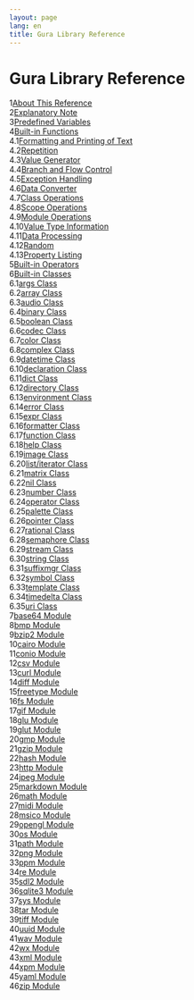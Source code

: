 ```yaml
---
layout: page
lang: en
title: Gura Library Reference
---
```


<h1>Gura Library Reference</h1>

<div><span class="toc-index-1">1</span><a href="chapter-01.html#anchor-1">About This Reference</a></div>
<div><span class="toc-index-1">2</span><a href="chapter-02.html#anchor-2">Explanatory Note</a></div>
<div><span class="toc-index-1">3</span><a href="chapter-03.html#anchor-3">Predefined Variables</a></div>
<div><span class="toc-index-1">4</span><a href="chapter-04.html#anchor-4">Built-in Functions</a></div>
<div><span class="toc-index-2">4.1</span><a href="chapter-04.html#anchor-4-1">Formatting and Printing of Text</a></div>
<div><span class="toc-index-2">4.2</span><a href="chapter-04.html#anchor-4-2">Repetition</a></div>
<div><span class="toc-index-2">4.3</span><a href="chapter-04.html#anchor-4-3">Value Generator</a></div>
<div><span class="toc-index-2">4.4</span><a href="chapter-04.html#anchor-4-4">Branch and Flow Control</a></div>
<div><span class="toc-index-2">4.5</span><a href="chapter-04.html#anchor-4-5">Exception Handling</a></div>
<div><span class="toc-index-2">4.6</span><a href="chapter-04.html#anchor-4-6">Data Converter</a></div>
<div><span class="toc-index-2">4.7</span><a href="chapter-04.html#anchor-4-7">Class Operations</a></div>
<div><span class="toc-index-2">4.8</span><a href="chapter-04.html#anchor-4-8">Scope Operations</a></div>
<div><span class="toc-index-2">4.9</span><a href="chapter-04.html#anchor-4-9">Module Operations</a></div>
<div><span class="toc-index-2">4.10</span><a href="chapter-04.html#anchor-4-10">Value Type Information</a></div>
<div><span class="toc-index-2">4.11</span><a href="chapter-04.html#anchor-4-11">Data Processing</a></div>
<div><span class="toc-index-2">4.12</span><a href="chapter-04.html#anchor-4-12">Random</a></div>
<div><span class="toc-index-2">4.13</span><a href="chapter-04.html#anchor-4-13">Property Listing</a></div>
<div><span class="toc-index-1">5</span><a href="chapter-05.html#anchor-5">Built-in Operators</a></div>
<div><span class="toc-index-1">6</span><a href="chapter-06.html#anchor-6">Built-in Classes</a></div>
<div><span class="toc-index-2">6.1</span><a href="chapter-06.html#anchor-6-1">args Class</a></div>
<div><span class="toc-index-2">6.2</span><a href="chapter-06.html#anchor-6-2">array Class</a></div>
<div><span class="toc-index-2">6.3</span><a href="chapter-06.html#anchor-6-3">audio Class</a></div>
<div><span class="toc-index-2">6.4</span><a href="chapter-06.html#anchor-6-4">binary Class</a></div>
<div><span class="toc-index-2">6.5</span><a href="chapter-06.html#anchor-6-5">boolean Class</a></div>
<div><span class="toc-index-2">6.6</span><a href="chapter-06.html#anchor-6-6">codec Class</a></div>
<div><span class="toc-index-2">6.7</span><a href="chapter-06.html#anchor-6-7">color Class</a></div>
<div><span class="toc-index-2">6.8</span><a href="chapter-06.html#anchor-6-8">complex Class</a></div>
<div><span class="toc-index-2">6.9</span><a href="chapter-06.html#anchor-6-9">datetime Class</a></div>
<div><span class="toc-index-2">6.10</span><a href="chapter-06.html#anchor-6-10">declaration Class</a></div>
<div><span class="toc-index-2">6.11</span><a href="chapter-06.html#anchor-6-11">dict Class</a></div>
<div><span class="toc-index-2">6.12</span><a href="chapter-06.html#anchor-6-12">directory Class</a></div>
<div><span class="toc-index-2">6.13</span><a href="chapter-06.html#anchor-6-13">environment Class</a></div>
<div><span class="toc-index-2">6.14</span><a href="chapter-06.html#anchor-6-14">error Class</a></div>
<div><span class="toc-index-2">6.15</span><a href="chapter-06.html#anchor-6-15">expr Class</a></div>
<div><span class="toc-index-2">6.16</span><a href="chapter-06.html#anchor-6-16">formatter Class</a></div>
<div><span class="toc-index-2">6.17</span><a href="chapter-06.html#anchor-6-17">function Class</a></div>
<div><span class="toc-index-2">6.18</span><a href="chapter-06.html#anchor-6-18">help Class</a></div>
<div><span class="toc-index-2">6.19</span><a href="chapter-06.html#anchor-6-19">image Class</a></div>
<div><span class="toc-index-2">6.20</span><a href="chapter-06.html#anchor-6-20">list/iterator Class</a></div>
<div><span class="toc-index-2">6.21</span><a href="chapter-06.html#anchor-6-21">matrix Class</a></div>
<div><span class="toc-index-2">6.22</span><a href="chapter-06.html#anchor-6-22">nil Class</a></div>
<div><span class="toc-index-2">6.23</span><a href="chapter-06.html#anchor-6-23">number Class</a></div>
<div><span class="toc-index-2">6.24</span><a href="chapter-06.html#anchor-6-24">operator Class</a></div>
<div><span class="toc-index-2">6.25</span><a href="chapter-06.html#anchor-6-25">palette Class</a></div>
<div><span class="toc-index-2">6.26</span><a href="chapter-06.html#anchor-6-26">pointer Class</a></div>
<div><span class="toc-index-2">6.27</span><a href="chapter-06.html#anchor-6-27">rational Class</a></div>
<div><span class="toc-index-2">6.28</span><a href="chapter-06.html#anchor-6-28">semaphore Class</a></div>
<div><span class="toc-index-2">6.29</span><a href="chapter-06.html#anchor-6-29">stream Class</a></div>
<div><span class="toc-index-2">6.30</span><a href="chapter-06.html#anchor-6-30">string Class</a></div>
<div><span class="toc-index-2">6.31</span><a href="chapter-06.html#anchor-6-31">suffixmgr Class</a></div>
<div><span class="toc-index-2">6.32</span><a href="chapter-06.html#anchor-6-32">symbol Class</a></div>
<div><span class="toc-index-2">6.33</span><a href="chapter-06.html#anchor-6-33">template Class</a></div>
<div><span class="toc-index-2">6.34</span><a href="chapter-06.html#anchor-6-34">timedelta Class</a></div>
<div><span class="toc-index-2">6.35</span><a href="chapter-06.html#anchor-6-35">uri Class</a></div>
<div><span class="toc-index-1">7</span><a href="chapter-07.html#anchor-7">base64 Module</a></div>
<div><span class="toc-index-1">8</span><a href="chapter-08.html#anchor-8">bmp Module</a></div>
<div><span class="toc-index-1">9</span><a href="chapter-09.html#anchor-9">bzip2 Module</a></div>
<div><span class="toc-index-1">10</span><a href="chapter-10.html#anchor-10">cairo Module</a></div>
<div><span class="toc-index-1">11</span><a href="chapter-11.html#anchor-11">conio Module</a></div>
<div><span class="toc-index-1">12</span><a href="chapter-12.html#anchor-12">csv Module</a></div>
<div><span class="toc-index-1">13</span><a href="chapter-13.html#anchor-13">curl Module</a></div>
<div><span class="toc-index-1">14</span><a href="chapter-14.html#anchor-14">diff Module</a></div>
<div><span class="toc-index-1">15</span><a href="chapter-15.html#anchor-15">freetype Module</a></div>
<div><span class="toc-index-1">16</span><a href="chapter-16.html#anchor-16">fs Module</a></div>
<div><span class="toc-index-1">17</span><a href="chapter-17.html#anchor-17">gif Module</a></div>
<div><span class="toc-index-1">18</span><a href="chapter-18.html#anchor-18">glu Module</a></div>
<div><span class="toc-index-1">19</span><a href="chapter-19.html#anchor-19">glut Module</a></div>
<div><span class="toc-index-1">20</span><a href="chapter-20.html#anchor-20">gmp Module</a></div>
<div><span class="toc-index-1">21</span><a href="chapter-21.html#anchor-21">gzip Module</a></div>
<div><span class="toc-index-1">22</span><a href="chapter-22.html#anchor-22">hash Module</a></div>
<div><span class="toc-index-1">23</span><a href="chapter-23.html#anchor-23">http Module</a></div>
<div><span class="toc-index-1">24</span><a href="chapter-24.html#anchor-24">jpeg Module</a></div>
<div><span class="toc-index-1">25</span><a href="chapter-25.html#anchor-25">markdown Module</a></div>
<div><span class="toc-index-1">26</span><a href="chapter-26.html#anchor-26">math Module</a></div>
<div><span class="toc-index-1">27</span><a href="chapter-27.html#anchor-27">midi Module</a></div>
<div><span class="toc-index-1">28</span><a href="chapter-28.html#anchor-28">msico Module</a></div>
<div><span class="toc-index-1">29</span><a href="chapter-29.html#anchor-29">opengl Module</a></div>
<div><span class="toc-index-1">30</span><a href="chapter-30.html#anchor-30">os Module</a></div>
<div><span class="toc-index-1">31</span><a href="chapter-31.html#anchor-31">path Module</a></div>
<div><span class="toc-index-1">32</span><a href="chapter-32.html#anchor-32">png Module</a></div>
<div><span class="toc-index-1">33</span><a href="chapter-33.html#anchor-33">ppm Module</a></div>
<div><span class="toc-index-1">34</span><a href="chapter-34.html#anchor-34">re Module</a></div>
<div><span class="toc-index-1">35</span><a href="chapter-35.html#anchor-35">sdl2 Module</a></div>
<div><span class="toc-index-1">36</span><a href="chapter-36.html#anchor-36">sqlite3 Module</a></div>
<div><span class="toc-index-1">37</span><a href="chapter-37.html#anchor-37">sys Module</a></div>
<div><span class="toc-index-1">38</span><a href="chapter-38.html#anchor-38">tar Module</a></div>
<div><span class="toc-index-1">39</span><a href="chapter-39.html#anchor-39">tiff Module</a></div>
<div><span class="toc-index-1">40</span><a href="chapter-40.html#anchor-40">uuid Module</a></div>
<div><span class="toc-index-1">41</span><a href="chapter-41.html#anchor-41">wav Module</a></div>
<div><span class="toc-index-1">42</span><a href="chapter-42.html#anchor-42">wx Module</a></div>
<div><span class="toc-index-1">43</span><a href="chapter-43.html#anchor-43">xml Module</a></div>
<div><span class="toc-index-1">44</span><a href="chapter-44.html#anchor-44">xpm Module</a></div>
<div><span class="toc-index-1">45</span><a href="chapter-45.html#anchor-45">yaml Module</a></div>
<div><span class="toc-index-1">46</span><a href="chapter-46.html#anchor-46">zip Module</a></div>
<p />
